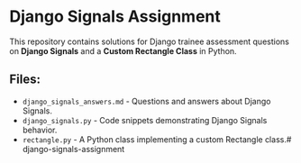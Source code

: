 # Django Signals Assignment

This repository contains solutions for Django trainee assessment questions on **Django Signals** and a **Custom Rectangle Class** in Python.  

## Files:
- `django_signals_answers.md` - Questions and answers about Django Signals.  
- `django_signals.py` - Code snippets demonstrating Django Signals behavior.  
- `rectangle.py` - A Python class implementing a custom Rectangle class.# django-signals-assignment
